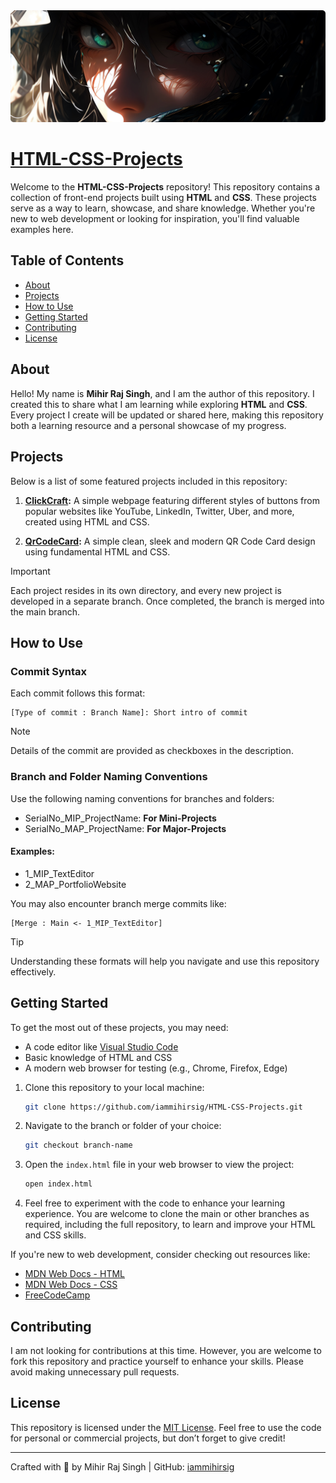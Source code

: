 <div align="center">
  <img src="Banner.png" alt="Banner" />
</div>

# [HTML-CSS-Projects](https://iammihirsig.github.io/HTML-CSS-Projects/)

Welcome to the **HTML-CSS-Projects** repository! This repository contains a collection of front-end projects built using **HTML** and **CSS**. These projects serve as a way to learn, showcase, and share knowledge. Whether you're new to web development or looking for inspiration, you'll find valuable examples here.

## Table of Contents

- [About](#about)
- [Projects](#projects)
- [How to Use](#how-to-use)
- [Getting Started](#getting-started)
- [Contributing](#contributing)
- [License](#license)

## About

Hello! My name is **Mihir Raj Singh**, and I am the author of this repository. I created this to share what I am learning while exploring **HTML** and **CSS**. Every project I create will be updated or shared here, making this repository both a learning resource and a personal showcase of my progress.

## Projects

Below is a list of some featured projects included in this repository:

1. **[ClickCraft](https://iammihirsig.github.io/HTML-CSS-Projects/1_MIP_ClickCraft/):**
   A simple webpage featuring different styles of buttons from popular websites like YouTube, LinkedIn, Twitter, Uber, and more, created using HTML and CSS.

2. **[QrCodeCard](https://iammihirsig.github.io/HTML-CSS-Projects/2_MIP_QrCodeCard/):**
   A simple clean, sleek and modern QR Code Card design using fundamental HTML and CSS.

> [!IMPORTANT]
> Each project resides in its own directory, and every new project is developed in a separate branch. Once completed, the branch is merged into the main branch.

## How to Use

### Commit Syntax

Each commit follows this format:

```
[Type of commit : Branch Name]: Short intro of commit
```

> [!NOTE]
> Details of the commit are provided as checkboxes in the description.

### Branch and Folder Naming Conventions

Use the following naming conventions for branches and folders:

- SerialNo_MIP_ProjectName: **For Mini-Projects**
- SerialNo_MAP_ProjectName: **For Major-Projects**

#### Examples:

- 1_MIP_TextEditor
- 2_MAP_PortfolioWebsite

You may also encounter branch merge commits like:

```
[Merge : Main <- 1_MIP_TextEditor]
```

> [!Tip]
> Understanding these formats will help you navigate and use this repository effectively.

## Getting Started

To get the most out of these projects, you may need:

- A code editor like [Visual Studio Code](https://code.visualstudio.com/)
- Basic knowledge of HTML and CSS
- A modern web browser for testing (e.g., Chrome, Firefox, Edge)

1. Clone this repository to your local machine:

   ```bash
   git clone https://github.com/iammihirsig/HTML-CSS-Projects.git
   ```

2. Navigate to the branch or folder of your choice:

   ```bash
   git checkout branch-name
   ```

3. Open the `index.html` file in your web browser to view the project:

   ```bash
   open index.html
   ```

4. Feel free to experiment with the code to enhance your learning experience. You are welcome to clone the main or other branches as required, including the full repository, to learn and improve your HTML and CSS skills.

If you're new to web development, consider checking out resources like:

- [MDN Web Docs - HTML](https://developer.mozilla.org/en-US/docs/Web/HTML)
- [MDN Web Docs - CSS](https://developer.mozilla.org/en-US/docs/Web/CSS)
- [FreeCodeCamp](https://www.freecodecamp.org/)

## Contributing

I am not looking for contributions at this time. However, you are welcome to fork this repository and practice yourself to enhance your skills. Please avoid making unnecessary pull requests.

## License

This repository is licensed under the [MIT License](LICENSE). Feel free to use the code for personal or commercial projects, but don’t forget to give credit!

---

Crafted with 💙 by Mihir Raj Singh | GitHub: [iammihirsig](https://github.com/iammihirsig)
